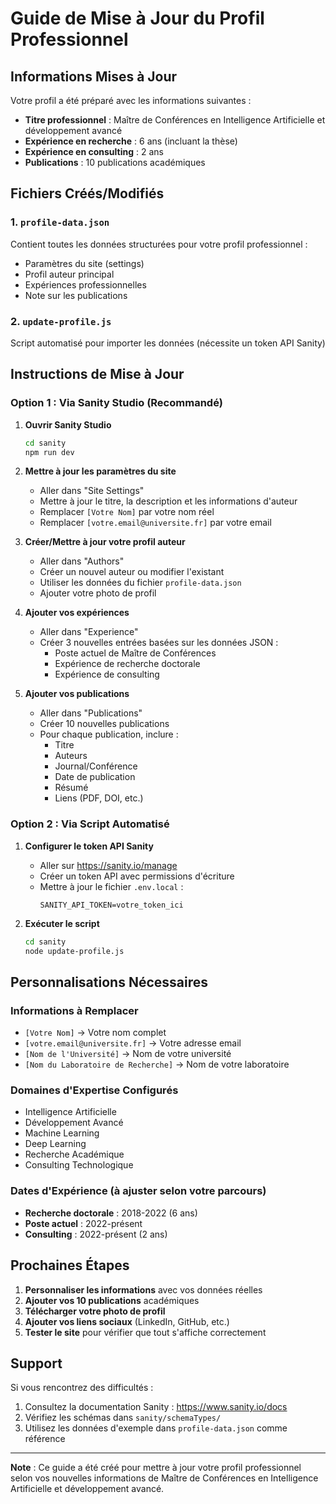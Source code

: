 # Guide de Mise à Jour du Profil Professionnel

## Informations Mises à Jour

Votre profil a été préparé avec les informations suivantes :
- **Titre professionnel** : Maître de Conférences en Intelligence Artificielle et développement avancé
- **Expérience en recherche** : 6 ans (incluant la thèse)
- **Expérience en consulting** : 2 ans
- **Publications** : 10 publications académiques

## Fichiers Créés/Modifiés

### 1. `profile-data.json`
Contient toutes les données structurées pour votre profil professionnel :
- Paramètres du site (settings)
- Profil auteur principal
- Expériences professionnelles
- Note sur les publications

### 2. `update-profile.js`
Script automatisé pour importer les données (nécessite un token API Sanity)

## Instructions de Mise à Jour

### Option 1 : Via Sanity Studio (Recommandé)

1. **Ouvrir Sanity Studio**
   ```bash
   cd sanity
   npm run dev
   ```

2. **Mettre à jour les paramètres du site**
   - Aller dans "Site Settings"
   - Mettre à jour le titre, la description et les informations d'auteur
   - Remplacer `[Votre Nom]` par votre nom réel
   - Remplacer `[votre.email@universite.fr]` par votre email

3. **Créer/Mettre à jour votre profil auteur**
   - Aller dans "Authors"
   - Créer un nouvel auteur ou modifier l'existant
   - Utiliser les données du fichier `profile-data.json`
   - Ajouter votre photo de profil

4. **Ajouter vos expériences**
   - Aller dans "Experience"
   - Créer 3 nouvelles entrées basées sur les données JSON :
     - Poste actuel de Maître de Conférences
     - Expérience de recherche doctorale
     - Expérience de consulting

5. **Ajouter vos publications**
   - Aller dans "Publications"
   - Créer 10 nouvelles publications
   - Pour chaque publication, inclure :
     - Titre
     - Auteurs
     - Journal/Conférence
     - Date de publication
     - Résumé
     - Liens (PDF, DOI, etc.)

### Option 2 : Via Script Automatisé

1. **Configurer le token API Sanity**
   - Aller sur https://sanity.io/manage
   - Créer un token API avec permissions d'écriture
   - Mettre à jour le fichier `.env.local` :
     ```
     SANITY_API_TOKEN=votre_token_ici
     ```

2. **Exécuter le script**
   ```bash
   cd sanity
   node update-profile.js
   ```

## Personnalisations Nécessaires

### Informations à Remplacer
- `[Votre Nom]` → Votre nom complet
- `[votre.email@universite.fr]` → Votre adresse email
- `[Nom de l'Université]` → Nom de votre université
- `[Nom du Laboratoire de Recherche]` → Nom de votre laboratoire

### Domaines d'Expertise Configurés
- Intelligence Artificielle
- Développement Avancé
- Machine Learning
- Deep Learning
- Recherche Académique
- Consulting Technologique

### Dates d'Expérience (à ajuster selon votre parcours)
- **Recherche doctorale** : 2018-2022 (6 ans)
- **Poste actuel** : 2022-présent
- **Consulting** : 2022-présent (2 ans)

## Prochaines Étapes

1. **Personnaliser les informations** avec vos données réelles
2. **Ajouter vos 10 publications** académiques
3. **Télécharger votre photo de profil**
4. **Ajouter vos liens sociaux** (LinkedIn, GitHub, etc.)
5. **Tester le site** pour vérifier que tout s'affiche correctement

## Support

Si vous rencontrez des difficultés :
1. Consultez la documentation Sanity : https://www.sanity.io/docs
2. Vérifiez les schémas dans `sanity/schemaTypes/`
3. Utilisez les données d'exemple dans `profile-data.json` comme référence

---

**Note** : Ce guide a été créé pour mettre à jour votre profil professionnel selon vos nouvelles informations de Maître de Conférences en Intelligence Artificielle et développement avancé.